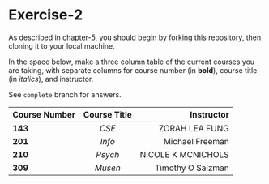# Exercise-2

As described in [chapter-5](https://info201-s17.github.io/book/introduction-to-git-and-github.html), you should begin by forking this repository, then cloning it to your local machine.

In the space below, make a three column table of the current courses you are taking, with separate columns for course number (in **bold**), course title (in _italics_), and instructor.

See `complete` branch for answers.

| Course Number        | Course Title           | Instructor  |
| ------------- |:-------------:| -----:|
| **143**    |  _CSE_      |         ZORAH LEA FUNG      |
| **201**    |  _Info_     |       Michael Freeman        |
| **210**    |  _Psych_    |     NICOLE K MCNICHOLS          |
| **309**    |  _Musen_    |        Timothy O Salzman       |
